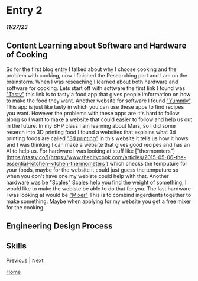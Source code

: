 # Entry 2
##### 11/27/23


## Content Learning about Software and Hardware of Cooking

So for the first blog entry I talked about why I choose cooking and the problem with cooking, now I finished the Researching part and I am on the brainstorm. When I was reseaching I learned about both hardware and software for cooking. Lets start off with software the first link I found was ["Tasty"](https://tasty.co/) this link is to tasty a food app that gives people imformation on how to make the food they want. Another website for software I found ["Yummly"]( https://www.yummly.com/). This app is just like tasty in which you can use these apps to find recipes you want. However the problems with these apps are it's hard to follow along so I want to make a website that could easier to follow and help us out in the future. In my BHP class I am learning about Mars, so I did some reserch into 3D printing food I found a websites that explains what 3d printing foods are called ["3d printing"](https://www.3dnatives.com/en/food-3d-printing220520184/) in this website it tells us how it hows and I was thinking I can make a website that gives good recipes and has an AI to help us. For hardware I was looking at stuff like ["thermomters"](https://tasty.co/](https://www.thecitycook.com/articles/2015-05-06-the-essential-kitchen-kitchen-thermometers ) which checks the temputure for your foods, maybe for the website it could just guess the temputure so when you don't have one my webiste could help with that. Another hardware was be ["Scales"](https://www.thecitycook.com/articles/2014-12-12-the-essential-kitchen-scales   ) Scales help you find the weight of something, I would like to make the webiste be able to do that for you. The last hardware I was looking at would be ["Mixer"](https://www.cnn.com/cnn-underscored/reviews/best-stand-mixer ) This is to combind ingerdients together to make something. Maybe when applying for my website you get a free mixer for the cooking. 



## Engineering Design Process



## Skills 












































































[Previous](entry01.md) | [Next](entry03.md)

[Home](../README.md)
